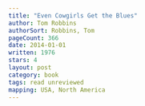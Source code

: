```yaml
---
title: "Even Cowgirls Get the Blues"
author: Tom Robbins
authorSort: Robbins, Tom
pageCount: 366
date: 2014-01-01
written: 1976
stars: 4
layout: post
category: book
tags: read unreviewed
mapping: USA, North America
---
```

